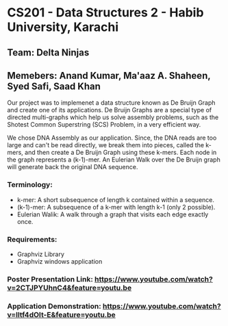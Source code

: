 # CS201 - Data Structures 2 - Habib University, Karachi
## Team: Delta Ninjas
## Memebers: Anand Kumar, Ma'aaz A. Shaheen, Syed Safi, Saad Khan
Our project was to implemenet a data structure known as De Bruijn Graph and create one of its applications. De Bruijn Graphs 
are a special type of directed multi-graphs which help us solve assembly problems, such as the Shotest Common Superstring (SCS) Problem, 
in a very efficient way. 

We chose DNA Assembly as our application. Since, the DNA reads are too large and can't be read directly, we break them into
pieces, called the k-mers, and then create a De Bruijn Graph using these k-mers. Each node in the graph represents a (k-1)-mer. 
An Eulerian Walk over the De Bruijn graph will generate back the original DNA sequence.
### Terminology:
- k-mer: A short subsequence of length k contained within a sequence.
- (k-1)-mer: A subsequence of a k-mer with length k-1 (only 2 possible).
- Eulerian Walik: A walk through a graph that visits each edge exactly once.
### Requirements:
- Graphviz Library
- Graphviz windows application
### Poster Presentation Link: https://www.youtube.com/watch?v=2CTJPYUhnC4&feature=youtu.be
### Application Demonstration: https://www.youtube.com/watch?v=lltf4dOIt-E&feature=youtu.be
